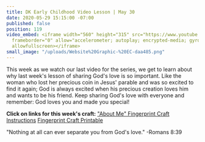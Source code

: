 ```yaml
---
title: DK Early Childhood Video Lesson | May 30
date: 2020-05-29 15:15:00 -07:00
published: false
position: 119
video_embed: <iframe width="560" height="315" src="https://www.youtube.com/embed/JWT38zaCDIo"
  frameborder="0" allow="accelerometer; autoplay; encrypted-media; gyroscope; picture-in-picture"
  allowfullscreen></iframe>
small_image: "/uploads/Website%20Graphic-%20EC-daa485.png"
---
```


This week as we watch our last video for the series, we get to learn about why last week's lesson of sharing God's love is so important. Like the woman who lost her precious coin in Jesus' parable and was so excited to find it again; God is always excited when his precious creation loves him and wants to be his friend. Keep sharing God's love with everyone and remember: God loves you and made you special!

**Click on links for this week's craft:**
["About Me" Fingerprint Craft Instructions](https://drive.google.com/file/d/1x6mlvxfQJmTSL1_N3wn4R8asfq0nhRF_/view?usp=sharing)
[Fingerprint Craft Printable](https://drive.google.com/file/d/12TwThAMTkHtE-1WcPBwvA-jkwX7m_wEz/view?usp=sharing)

"Nothing at all can ever separate you from God's love." -Romans 8:39